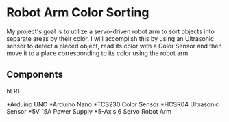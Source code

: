 # Robot Arm Color Sorting
My project's goal is to utilize a servo-driven robot arm to sort objects into separate areas by their color.
I will accomplish this by using an Ultrasonic sensor to detect a placed object, read its color with a Color Sensor and then move it to a place corresponding to its color using the robot arm.

## Components
hERE

*Arduino UNO 
*Arduino Nano 
*TCS230 Color Sensor 
*HCSR04 Ultrasonic Sensor 
*5V 15A Power Supply 
*5-Axis 6 Servo Robot Arm 



